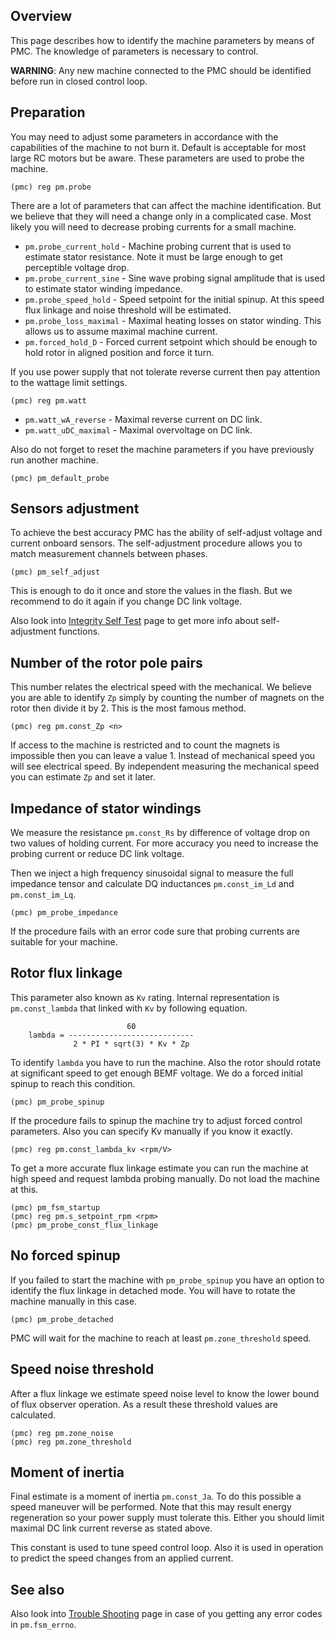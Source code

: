 ## Overview

This page describes how to identify the machine parameters by means of PMC. The
knowledge of parameters is necessary to control.

**WARNING**: Any new machine connected to the PMC should be identified before
run in closed control loop.

## Preparation

You may need to adjust some parameters in accordance with the capabilities of
the machine to not burn it. Default is acceptable for most large RC motors but
be aware. These parameters are used to probe the machine.

	(pmc) reg pm.probe

There are a lot of parameters that can affect the machine identification. But
we believe that they will need a change only in a complicated case. Most likely
you will need to decrease probing currents for a small machine.

- `pm.probe_current_hold` - Machine probing current that is used to estimate
  stator resistance. Note it must be large enough to get perceptible voltage drop.
- `pm.probe_current_sine` - Sine wave probing signal amplitude that is used to
  estimate stator winding impedance.
- `pm.probe_speed_hold` - Speed setpoint for the initial spinup. At this speed
  flux linkage and noise threshold will be estimated.
- `pm.probe_loss_maximal` - Maximal heating losses on stator winding. This
  allows us to assume maximal machine current.
- `pm.forced_hold_D` - Forced current setpoint which should be enough to hold
  rotor in aligned position and force it turn.

If you use power supply that not tolerate reverse current then pay attention to
the wattage limit settings.

    (pmc) reg pm.watt

- `pm.watt_wA_reverse` - Maximal reverse current on DC link.
- `pm.watt_uDC_maximal` - Maximal overvoltage on DC link.

Also do not forget to reset the machine parameters if you have previously run
another machine.

    (pmc) pm_default_probe

## Sensors adjustment

To achieve the best accuracy PMC has the ability of self-adjust voltage and
current onboard sensors. The self-adjustment procedure allows you to match
measurement channels between phases.

	(pmc) pm_self_adjust

This is enough to do it once and store the values in the flash. But we recommend
to do it again if you change DC link voltage.

Also look into [Integrity Self Test](IntegritySelfTest.md) page to get more
info about self-adjustment functions.

## Number of the rotor pole pairs

This number relates the electrical speed with the mechanical. We believe you
are able to identify `Zp` simply by counting the number of magnets on the rotor
then divide it by 2. This is the most famous method.

	(pmc) reg pm.const_Zp <n>

If access to the machine is restricted and to count the magnets is impossible
then you can leave a value 1. Instead of mechanical speed you will see
electrical speed. By independent measuring the mechanical speed you can
estimate `Zp` and set it later.

## Impedance of stator windings

We measure the resistance `pm.const_Rs` by difference of voltage drop on two
values of holding current. For more accuracy you need to increase the probing
current or reduce DC link voltage.

Then we inject a high frequency sinusoidal signal to measure the full impedance
tensor and calculate DQ inductances `pm.const_im_Ld` and `pm.const_im_Lq`.

	(pmc) pm_probe_impedance

If the procedure fails with an error code sure that probing currents are
suitable for your machine.

## Rotor flux linkage

This parameter also known as `Kv` rating. Internal representation is
`pm.const_lambda` that linked with `Kv` by following equation.

```
	                      60
	lambda = ----------------------------
	          2 * PI * sqrt(3) * Kv * Zp
```

To identify `lambda` you have to run the machine. Also the rotor should rotate
at significant speed to get enough BEMF voltage. We do a forced initial spinup
to reach this condition.

	(pmc) pm_probe_spinup

If the procedure fails to spinup the machine try to adjust forced control
parameters. Also you can specify Kv manually if you know it exactly.

	(pmc) reg pm.const_lambda_kv <rpm/V>

To get a more accurate flux linkage estimate you can run the machine at high
speed and request lambda probing manually. Do not load the machine at this.

	(pmc) pm_fsm_startup
	(pmc) reg pm.s_setpoint_rpm <rpm>
	(pmc) pm_probe_const_flux_linkage

## No forced spinup

If you failed to start the machine with `pm_probe_spinup` you have an option to
identify the flux linkage in detached mode. You will have to rotate the machine
manually in this case.

	(pmc) pm_probe_detached

PMC will wait for the machine to reach at least `pm.zone_threshold` speed.

## Speed noise threshold

After a flux linkage we estimate speed noise level to know the lower bound of
flux observer operation. As a result these threshold values are calculated.

	(pmc) reg pm.zone_noise
	(pmc) reg pm.zone_threshold

## Moment of inertia

Final estimate is a moment of inertia `pm.const_Ja`. To do this possible a
speed maneuver will be performed. Note that this may result energy regeneration
so your power supply must tolerate this. Either you should limit maximal DC
link current reverse as stated above.

This constant is used to tune speed control loop. Also it is used in operation
to predict the speed changes from an applied current.

## See also

Also look into [Trouble Shooting](TroubleShooting.md) page in case of you
getting any error codes in `pm.fsm_errno`.


